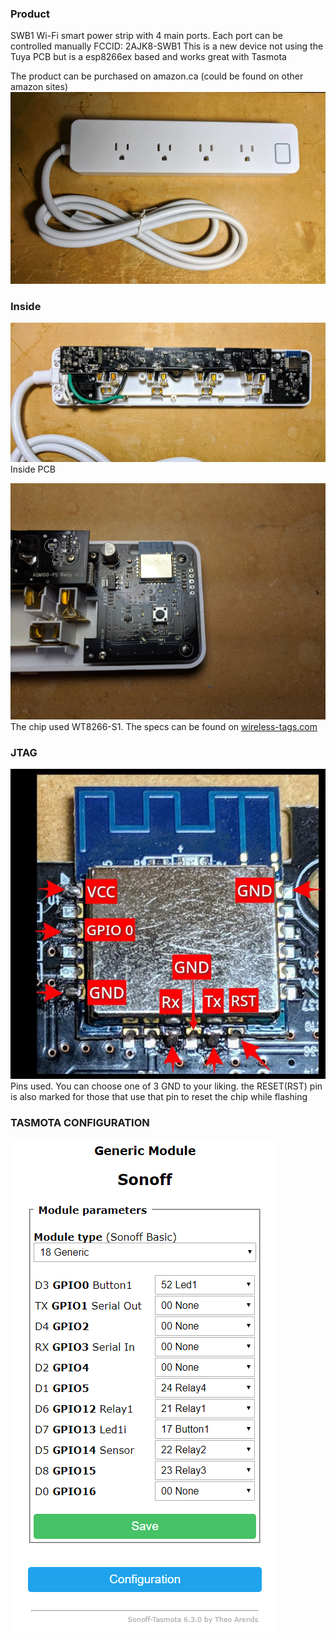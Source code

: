 ### Product
SWB1 Wi-Fi smart power strip with 4 main ports. Each port can be controlled manually
FCCID: 2AJK8-SWB1
This is a new device not using the Tuya PCB but is a esp8266ex based and works great with Tasmota

The product can be purchased on amazon.ca (could be found on other amazon sites)
![SWB1-power_strip](https://raw.githubusercontent.com/rigorm/Tasmota-contrib/master/SWB1-power_strip.jpg)

### Inside
![SWB1-inside](https://raw.githubusercontent.com/rigorm/Tasmota-contrib/master/SWB1-inside.jpg)
Inside PCB

![SWB1-WT8288-S1](https://raw.githubusercontent.com/rigorm/Tasmota-contrib/master/SWB1-WT8288-S1.jpg)
The chip used WT8266-S1. The specs can be found on [wireless-tags.com](http://www.wireless-tags.com)

### JTAG
![WT8266-S1_annoted](https://raw.githubusercontent.com/rigorm/Tasmota-contrib/master/WT8266-S1_annoted.jpg)
Pins used. You can choose one of 3 GND to your liking. the RESET(RST) pin is also marked for those that use that pin to reset the chip while flashing

### TASMOTA CONFIGURATION
![SWB1-Power_strip_tasmota_configs](https://raw.githubusercontent.com/rigorm/Tasmota-contrib/master/SWB1-Power_strip_tasmota_configs.png)
